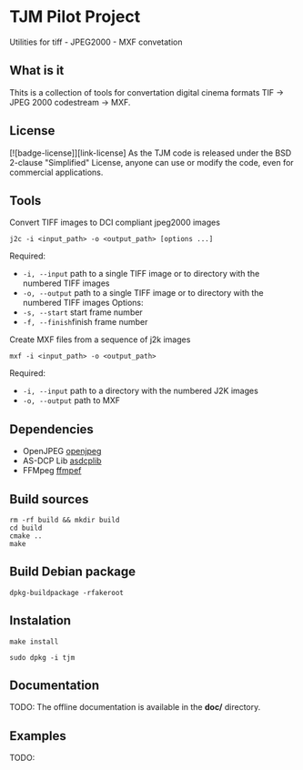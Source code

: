 
# TJM Pilot Project

Utilities for tiff - JPEG2000 - MXF convetation

## What is it

Thits is a collection of tools for convertation digital cinema formats TIF -> JPEG 2000 codestream -> MXF.

## License

[![badge-license]][link-license]
As the TJM code is released under the BSD 2-clause "Simplified" License, anyone can use or modify the code, even for commercial applications.

## Tools

Convert TIFF images to DCI compliant jpeg2000 images

```j2c -i <input_path> -o <output_path> [options ...]```

Required:
* `-i, --input` path to a single TIFF image or to directory with the numbered TIFF images
* `-o, --output` path to a single TIFF image or to directory with the numbered TIFF images
Options:
* `-s, --start` start frame number
* `-f, --finish`finish frame number

Create MXF files from a sequence of j2k images

```mxf -i <input_path> -o <output_path>```

Required:
* `-i, --input` path to a directory with the numbered J2K images
* `-o, --output` path to MXF

## Dependencies

* OpenJPEG [openjpeg](https://github.com/uclouvain/openjpeg)
* AS-DCP Lib [asdcplib](https://github.com/cinecert/asdcplib)
* FFMpeg [ffmpef](https://github.com/FFmpeg/FFmpeg)


## Build sources

```cd tjm
rm -rf build && mkdir build
cd build
cmake ..
make
```

## Build Debian package

```dpkg-buildpackage -rfakeroot```

## Instalation

```make install```

```sudo dpkg -i tjm```

## Documentation

TODO: The offline documentation is available in the **doc/** directory.

## Examples

TODO:

